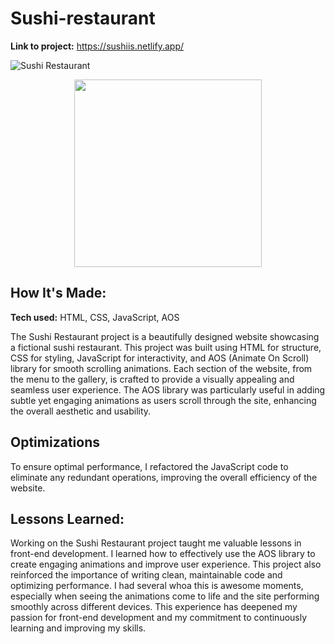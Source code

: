 # Sushi-restaurant


**Link to project:** https://sushiis.netlify.app/

![Sushi Restaurant](())
<p align="center">
<!--   <img src="https://capsule-render.vercel.app/api?text=Hello!✨&animation=fadeIn&type=waving&color=gradient&height=100"/> -->
  <img align='center' src='sushirestaurant.gif' width='300"'>
</p>

## How It's Made:

**Tech used:** HTML, CSS, JavaScript, AOS

The Sushi Restaurant project is a beautifully designed website showcasing a fictional sushi restaurant. This project was built using HTML for structure, CSS for styling, JavaScript for interactivity, and AOS (Animate On Scroll) library for smooth scrolling animations. Each section of the website, from the menu to the gallery, is crafted to provide a visually appealing and seamless user experience. The AOS library was particularly useful in adding subtle yet engaging animations as users scroll through the site, enhancing the overall aesthetic and usability.

## Optimizations
To ensure optimal performance, I refactored the JavaScript code to eliminate any redundant operations, improving the overall efficiency of the website.


## Lessons Learned:

Working on the Sushi Restaurant project taught me valuable lessons in front-end development. I learned how to effectively use the AOS library to create engaging animations and improve user experience. This project also reinforced the importance of writing clean, maintainable code and optimizing performance. I had several whoa this is awesome moments, especially when seeing the animations come to life and the site performing smoothly across different devices. This experience has deepened my passion for front-end development and my commitment to continuously learning and improving my skills.












